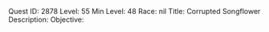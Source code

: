Quest ID: 2878
Level: 55
Min Level: 48
Race: nil
Title: Corrupted Songflower
Description: 
Objective: 
